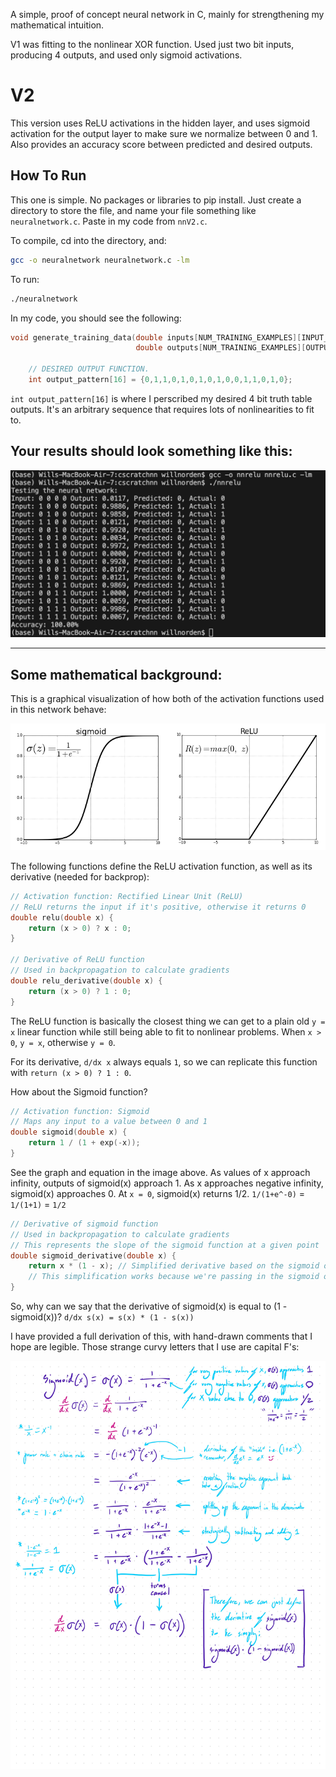 A simple, proof of concept neural network in C, mainly for strengthening my mathematical intuition.

V1 was fitting to the nonlinear XOR function. Used just two bit inputs, producing 4 outputs, and used only sigmoid activations. 

# V2

This version uses ReLU activations in the hidden layer, and uses sigmoid activation for the output layer to make sure we normalize between 0 and 1. Also provides an accuracy score between predicted and desired outputs.

## How To Run

This one is simple. No packages or libraries to pip install. Just create a directory to store the file, and name your file something like `neuralnetwork.c`. Paste in my code from `nnV2.c`.

To compile, cd into the directory, and: 

```bash
gcc -o neuralnetwork neuralnetwork.c -lm
```

To run: 

```bash
./neuralnetwork
```

In my code, you should see the following:

```c
void generate_training_data(double inputs[NUM_TRAINING_EXAMPLES][INPUT_NEURONS], 
                            double outputs[NUM_TRAINING_EXAMPLES][OUTPUT_NEURONS]) {

    // DESIRED OUTPUT FUNCTION.
    int output_pattern[16] = {0,1,1,0,1,0,1,0,1,0,0,1,1,0,1,0};
```

`int output_pattern[16]` is where I perscribed my desired 4 bit truth table outputs. It's an arbitrary sequence that requires lots of nonlinearities to fit to. 

## Your results should look something like this:

![cscratchnnV2](Output.png)

---

## Some mathematical background:

This is a graphical visualization of how both of the activation functions used in this network behave:

![cscratchnnV2](SigmoidReLU.png)

The following functions define the ReLU activation function, as well as its derivative (needed for backprop):

```c
// Activation function: Rectified Linear Unit (ReLU)
// ReLU returns the input if it's positive, otherwise it returns 0
double relu(double x) {
    return (x > 0) ? x : 0;
}

// Derivative of ReLU function
// Used in backpropagation to calculate gradients
double relu_derivative(double x) {
    return (x > 0) ? 1 : 0;
}
```

The ReLU function is basically the closest thing we can get to a plain old `y = x` linear function while still being able to fit to nonlinear problems. When `x > 0`, `y = x`, otherwise `y = 0`. 

For its derivative, `d/dx x` always equals `1`, so we can replicate this function with `return (x > 0) ? 1 : 0`.

How about the Sigmoid function?

```c
// Activation function: Sigmoid
// Maps any input to a value between 0 and 1
double sigmoid(double x) {
    return 1 / (1 + exp(-x));
}
```

See the graph and equation in the image above. As values of x approach infinity, outputs of sigmoid(x) approach 1. As x approaches negative infinity, sigmoid(x) approaches 0. At `x = 0`, sigmoid(x) returns 1/2. `1/(1+e^-0)` = `1/(1+1)` = `1/2`

```c
// Derivative of sigmoid function
// Used in backpropagation to calculate gradients
// This represents the slope of the sigmoid function at a given point
double sigmoid_derivative(double x) {
    return x * (1 - x); // Simplified derivative based on the sigmoid output
    // This simplification works because we're passing in the sigmoid output, not the input
}
```

So, why can we say that the derivative of sigmoid(x) is equal to (1 - sigmoid(x))?
`d/dx s(x) = s(x) * (1 - s(x))`

I have provided a full derivation of this, with hand-drawn comments that I hope are legible. Those strange curvy letters that I use are capital F's:

![cscratchnn](Notebook.jpg)
